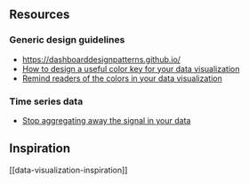 ## Resources
### Generic design guidelines
- https://dashboarddesignpatterns.github.io/
- [How to design a useful color key for your data visualization](https://blog.datawrapper.de/color-keys-for-data-visualizations/)
- [Remind readers of the colors in your data visualization](https://blog.datawrapper.de/remind-readers-of-colors-in-data-vis)
### Time series data
- [Stop aggregating away the signal in your data](https://stackoverflow.blog/2022/03/03/stop-aggregating-away-the-signal-in-your-data/)

## Inspiration
[[data-visualization-inspiration]]

